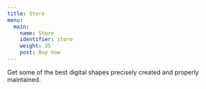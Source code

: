 ```yaml
---
title: Store
menu:
  main:
    name: Store
    identifier: store
    weight: 35
    post: Buy now
---
```


Get some of the best digital shapes precisely created and properly maintained.